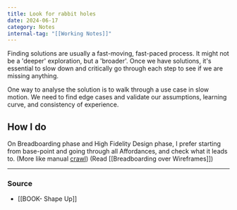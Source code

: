 ```yaml
---
title: Look for rabbit holes
date: 2024-06-17
category: Notes
internal-tag: "[[Working Notes]]"
---
```

Finding solutions are usually a fast-moving, fast-paced process. It might not be a 'deeper' exploration, but a 'broader'. Once we have solutions, it's essential to slow down and critically go through each step to see if we are missing anything. 

One way to analyse the solution is to walk through a use case in slow motion. We need to find edge cases and validate our assumptions, learning curve, and consistency of experience. 

## How I do 
On Breadboarding phase and High Fidelity Design phase, I prefer starting from base-point and going through all Affordances, and check what it leads to. (More like manual [crawl](https://www.computerhope.com/jargon/c/crawl.htm)) (Read [[Breadboarding over Wireframes]])

--- 
### Source
- [[BOOK- Shape Up]]